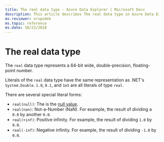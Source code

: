 ```yaml
---
title: The real data type - Azure Data Explorer | Microsoft Docs
description: This article describes The real data type in Azure Data Explorer.
ms.reviewer: orspodek
ms.topic: reference
ms.date: 10/23/2018
---
```

# The real data type

The `real` data type represents a 64-bit wide, double-precision, floating-point number.

Literals of the `real` data type have the same representation
as .NET's `System.Double`. `1.0`, `0.1`, and `1e5` are all
literals of type `real`.

There are several special literal forms:
* `real(null)`: The is the [null value](null-values.md).
* `real(nan)`: Not-a-Number (NaN). For example, the result of dividing a `0.0` by another `0.0`.
* `real(+inf)`: Positive infinity. For example, the result of dividing `1.0` by `0.0`.
* `real(-inf)`: Negative infinity. For example, the result of dividing `-1.0` by `0.0`.